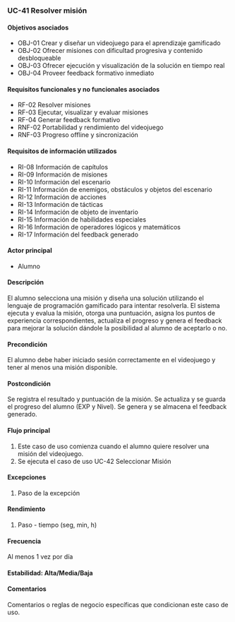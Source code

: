 ### UC-41 Resolver misión

#### Objetivos asociados

- OBJ-01 Crear y diseñar un videojuego para el aprendizaje gamificado
- OBJ-02 Ofrecer misiones con dificultad progresiva y contenido desbloqueable
- OBJ-03 Ofrecer ejecución y visualización de la solución en tiempo real
- OBJ-04 Proveer feedback formativo inmediato

#### Requisitos funcionales y no funcionales asociados

- RF-02 Resolver misiones
- RF-03 Ejecutar, visualizar y evaluar misiones
- RF-04 Generar feedback formativo
- RNF-02 Portabilidad y rendimiento del videojuego
- RNF-03 Progreso offline y sincronización

#### Requisitos de información utilizados
- RI-08 Información de capítulos
- RI-09 Información de misiones
- RI-10 Información del escenario
- RI-11 Información de enemigos, obstáculos y objetos del escenario
- RI-12 Información de acciones
- RI-13 Información de tácticas
- RI-14 Información de objeto de inventario
- RI-15 Información de habilidades especiales
- RI-16 Información de operadores lógicos y matemáticos
- RI-17 Información del feedback generado

#### Actor principal

- Alumno

#### Descripción

El alumno selecciona una misión y diseña una solución utilizando el lenguaje de programación gamificado para intentar resolverla. El sistema ejecuta y evalua la misión, otorga una puntuación, asigna los puntos de experiencia correspondientes, actualiza el progreso y genera el feedback para mejorar la solución dándole la posibilidad al alumno de aceptarlo o no.

#### Precondición

El alumno debe haber iniciado sesión correctamente en el videojuego y tener al menos una misión disponible.

#### Postcondición

Se registra el resultado y puntuación de la misión. Se actualiza y se guarda el progreso del alumno (EXP y Nivel). Se genera y se almacena el feedback generado.

#### Flujo principal

1. Este caso de uso comienza cuando el alumno quiere resolver una misión del videojuego.
2. Se ejecuta el caso de uso UC-42 Seleccionar Misión

#### Excepciones

1. Paso de la excepción

#### Rendimiento

1. Paso - tiempo (seg, min, h)

#### Frecuencia

Al menos 1 vez por día

#### Estabilidad: Alta/Media/Baja

#### Comentarios
Comentarios o reglas de negocio específicas que condicionan este caso de uso.
